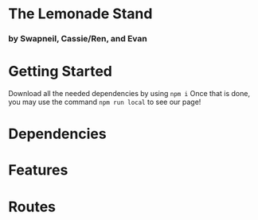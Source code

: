 # The Lemonade Stand #
### by Swapneil, Cassie/Ren, and Evan ###

# Getting Started #
Download all the needed dependencies by using ``` npm i ```
Once that is done, you may use the command ``` npm run local ``` to see our page!

# Dependencies #
# Features #
# Routes #